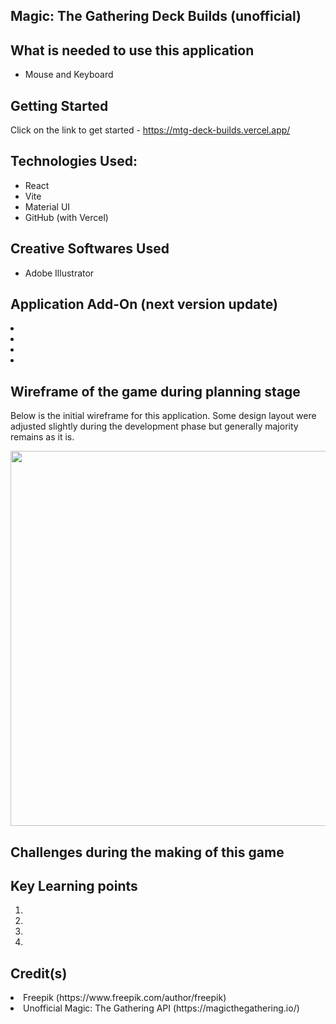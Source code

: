 ## Magic: The Gathering Deck Builds (unofficial)






## What is needed to use this application
  <ul>
    <li> Mouse and Keyboard
  </ul>

## Getting Started
Click on the link to get started -
https://mtg-deck-builds.vercel.app/

## Technologies Used:
<ul>
  <li>React
  <li>Vite
  <li>Material UI
  <li>GitHub (with Vercel)
</ul>

## Creative Softwares Used
<ul>
  <li>Adobe Illustrator
</ul>

## Application Add-On (next version update)
<li>
<li>
<li>
<li>

## Wireframe of the game during planning stage
Below is the initial wireframe for this application. Some design layout were adjusted slightly 
during the development phase but generally majority remains as it is.

<p align="center">
    <img width="600" src="resources/MTG-DeckBuilds-Wireframe.jpg">
</p>

## Challenges during the making of this game



## Key Learning points
<ol>
  <li>
  <li>
  <li>
  <li> 
</ol>

## Credit(s)
<li> Freepik (https://www.freepik.com/author/freepik)
<li> Unofficial Magic: The Gathering API (https://magicthegathering.io/)


